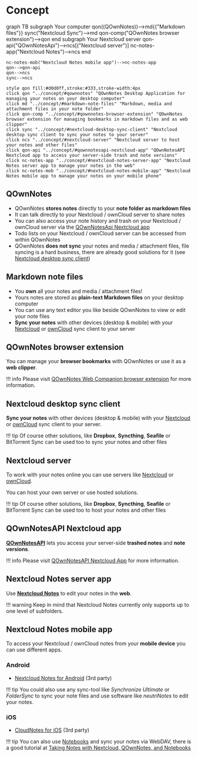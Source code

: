 # Concept

<div class="mermaid">
graph TB
    subgraph Your computer
        qon((QOwnNotes))-->md{{"Markdown files"}}
        sync("Nextcloud Sync")-->md
        qon-comp("QOwnNotes browser extension")-->qon
    end
    subgraph Your Nextcloud server
        qon-api("QOwnNotesApi")-->ncs[("Nextcloud server")]
        nc-notes-app("Nextcloud Notes")-->ncs
    end

    nc-notes-mob("Nextcloud Notes mobile app")-->nc-notes-app
    qon-->qon-api
    qon-->ncs
    sync-->ncs

    style qon fill:#d0d0ff,stroke:#333,stroke-width:4px
    click qon "../concept/#qownnotes" "QOwnNotes Desktop Application for managing your notes on your desktop computer"
    click md "../concept/#markdown-note-files" "Markdown, media and attachment files in your note folder"
    click qon-comp "../concept/#qownnotes-browser-extension" "QOwnNotes browser extension for managing bookmarks in markdown files and as web clipper"
    click sync "../concept/#nextcloud-desktop-sync-client" "Nextcloud desktop sync client to sync your notes to your server"
    click ncs "../concept/#nextcloud-server" "Nextcloud server to host your notes and other files"
    click qon-api "../concept/#qownnotesapi-nextcloud-app" "QOwnNotesAPI Nextcloud app to access your server-side trash and note versions"
    click nc-notes-app "../concept/#nextcloud-notes-server-app" "Nextcloud Notes server app to manage your notes in the web"
    click nc-notes-mob "../concept/#nextcloud-notes-mobile-app" "Nextcloud Notes mobile app to manage your notes on your mobile phone"
</div>

## QOwnNotes

- QOwnNotes **stores notes** directly to your **note folder as markdown files**
- It can talk directly to your Nextcloud / ownCloud server to share notes
- You can also access your note history and trash on your Nextcloud / ownCloud server
  via the [QOwnNotesApi Nextcloud app](#qownnotesapi-nextcloud-app)
- Todo lists on your Nextcloud / ownCloud server can be accessed from within QOwnNotes
- QOwnNotes **does not sync** your notes and media / attachment files, file syncing
  is a hard business, there are already good solutions for it
  (see [Nextcloud desktop sync client](#nextcloud-desktop-sync-client))


## Markdown note files

- You **own** all your notes and media / attachment files!
- Yours notes are stored as **plain-text Markdown files** on your desktop computer
- You can use any text editor you like beside QOwnNotes to view or edit your note files
- **Sync your notes** with other devices (desktop & mobile) with your [Nextcloud](https://nextcloud.com/)
  or [ownCloud](https://owncloud.org/) sync client to your server


## QOwnNotes browser extension

You can manage your **browser bookmarks** with QOwnNotes or use it as a **web clipper**.

!!! info
    Please visit [QOwnNotes Web Companion browser extension](browser-extension.md) for more information.


## Nextcloud desktop sync client

**Sync your notes** with other devices (desktop & mobile) with your [Nextcloud](https://nextcloud.com/)
or [ownCloud](https://owncloud.org/) sync client to your server.

!!! tip
    Of course other solutions, like **Dropbox**, **Syncthing**, **Seafile** or BitTorrent Sync can be used
    too to sync your notes and other files


## Nextcloud server

To work with your notes online you can use servers like [Nextcloud](https://nextcloud.com/)
or [ownCloud](https://owncloud.org/).

You can host your own server or use hosted solutions.

!!! tip
    Of course other solutions, like **Dropbox**, **Syncthing**, **Seafile** or BitTorrent Sync can be used
    too to host your notes and other files


## QOwnNotesAPI Nextcloud app

[**QOwnNotesAPI**](https://github.com/pbek/qownnotesapi) lets you access your
server-side **trashed notes** and **note versions**.

!!! info
    Please visit [QOwnNotesAPI Nextcloud App](qownnotesapi.md) for more information.


## Nextcloud Notes server app

Use [**Nextcloud Notes**](https://github.com/nextcloud/notes) to edit your notes in the **web**.

!!! warning
    Keep in mind that Nextcloud Notes currently only supports up to one level of subfolders.

## Nextcloud Notes mobile app

To access your Nextcloud / ownCloud notes from your **mobile device** you can use different apps.

### Android

- [Nextcloud Notes for Android](https://play.google.com/store/apps/details?id=it.niedermann.owncloud.notes) (3rd party)

!!! tip
    You could also use any sync-tool like *Synchronize Ultimate* or *FolderSync* to sync your note files
    and use software like *neutriNotes* to edit your notes.

### iOS

- [CloudNotes for iOS](https://itunes.apple.com/de/app/cloudnotes-owncloud-notes/id813973264?mt=8) (3rd party)

!!! tip
    You can also use [Notebooks](https://itunes.apple.com/us/app/notebooks-write-and-organize/id780438662)
    and sync your notes via WebDAV, there is a good tutorial at [Taking Notes with Nextcloud, QOwnNotes, and Notebooks](https://lifemeetscode.com/blog/taking-notes-with-nextcloud-qownnotes-and-notebooks)
